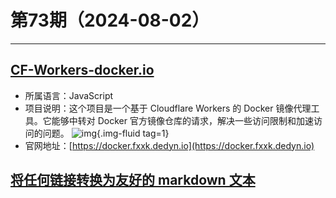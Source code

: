 # 第73期（2024-08-02）

---
## [CF-Workers-docker.io](https://github.com/cmliu/CF-Workers-docker.io)
- 所属语言：JavaScript
- 项目说明：这个项目是一个基于 Cloudflare Workers 的 Docker 镜像代理工具。它能够中转对 Docker 官方镜像仓库的请求，解决一些访问限制和加速访问的问题。
![img](https://ghfast.top/https://raw.githubusercontent.com/xiaoxuan6/weekly/main/docs/static/images/2024-08-02/1722567563.png){.img-fluid tag=1}
- 官网地址：[https://docker.fxxk.dedyn.io](https://docker.fxxk.dedyn.io)

## [将任何链接转换为友好的 markdown 文本](https://r.jina.ai)
